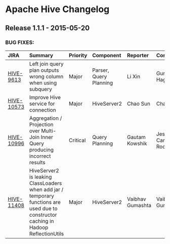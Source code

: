 
<!---
# Licensed to the Apache Software Foundation (ASF) under one
# or more contributor license agreements.  See the NOTICE file
# distributed with this work for additional information
# regarding copyright ownership.  The ASF licenses this file
# to you under the Apache License, Version 2.0 (the
# "License"); you may not use this file except in compliance
# with the License.  You may obtain a copy of the License at
#
#     http://www.apache.org/licenses/LICENSE-2.0
#
# Unless required by applicable law or agreed to in writing, software
# distributed under the License is distributed on an "AS IS" BASIS,
# WITHOUT WARRANTIES OR CONDITIONS OF ANY KIND, either express or implied.
# See the License for the specific language governing permissions and
# limitations under the License.
-->
# Apache Hive Changelog

## Release 1.1.1 - 2015-05-20



### BUG FIXES:

| JIRA | Summary | Priority | Component | Reporter | Contributor |
|:---- |:---- | :--- |:---- |:---- |:---- |
| [HIVE-9613](https://issues.apache.org/jira/browse/HIVE-9613) | Left join query plan outputs  wrong column when using subquery |  Major | Parser, Query Planning | Li Xin | Gunther Hagleitner |
| [HIVE-10573](https://issues.apache.org/jira/browse/HIVE-10573) | Improve Hive service for connection |  Major | HiveServer2 | Chao Sun | Chao Sun |
| [HIVE-10996](https://issues.apache.org/jira/browse/HIVE-10996) | Aggregation / Projection over Multi-Join Inner Query producing incorrect results |  Critical | Query Planning | Gautam Kowshik | Jesus Camacho Rodriguez |
| [HIVE-11408](https://issues.apache.org/jira/browse/HIVE-11408) | HiveServer2 is leaking ClassLoaders when add jar / temporary functions are used due to constructor caching in Hadoop ReflectionUtils |  Major | HiveServer2 | Vaibhav Gumashta | Vaibhav Gumashta |



